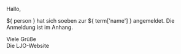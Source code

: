 Hallo,
  
${ person } hat sich soeben zur ${ term['name'] } angemeldet.
Die Anmeldung ist im Anhang.

Viele Grüße  
Die LJO-Website